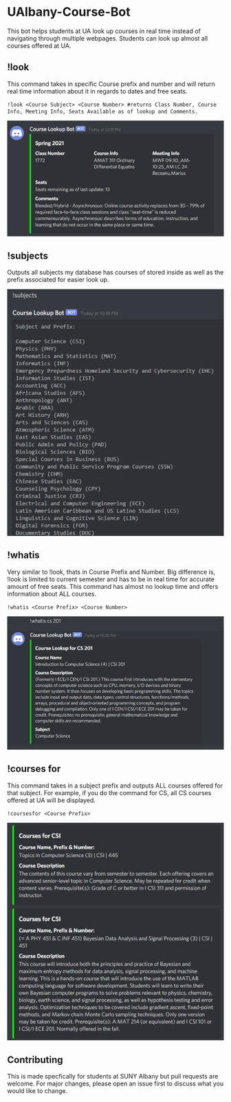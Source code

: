 # UAlbany-Course-Bot
This bot helps students at UA look up courses in real time instead of navigating through multiple webpages. Students can look up almost all courses offered at UA. 

## !look
This command takes in specific Course prefix and number and will return real time information about it in regards to dates and free seats.
```
!look <Course Subject> <Course Number> #returns Class Number, Course Info, Meeting Info, Seats Available as of lookup and Comments.
```
![example output](https://github.com/Mcheung7272/UAlbany-Course-Bot/blob/master/exampleoutputCourse.png?raw=true "Example Output")

## !subjects
Outputs all subjects my database has courses of stored inside as well as the prefix associated for easier look up.

![example output](https://github.com/Mcheung7272/UAlbany-Course-Bot/blob/master/subjectsShow.png "Example Output")

## !whatis
Very similar to !look, thats in Course Prefix and Number. Big difference is, !look is limited to current semester and has to be in real time for accurate amount of free seats. This command has almost no lookup time and offers information about ALL courses.
```
!whatis <Course Prefix> <Course Number>
```
![example output](https://github.com/Mcheung7272/UAlbany-Course-Bot/blob/master/whatIsShow.png "Example Output")

## !courses for
This command takes in a subject prefix and outputs ALL courses offered for that subject. For example, if you do the command for CS, all CS courses offered at UA will be displayed.
```
!coursesfor <Course Prefix>
```
![example output](https://github.com/Mcheung7272/UAlbany-Course-Bot/blob/master/coursesForShow.png "Example Output")

## Contributing
This is made specfically for students at SUNY Albany but pull requests are welcome. For major changes, please open an issue first to discuss what you would like to change.
